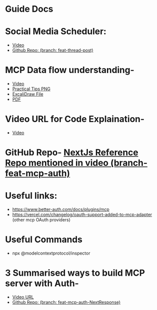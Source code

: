 # Guide Docs

# Social Media Scheduler:
- [Video]()
- [Github Repo: (branch: feat-thread-post)](https://github.com/proSamik/mcp-twitter-nextjs/tree/feat-thread-post)

# MCP Data flow understanding- 
- [Video](https://youtu.be/25vYICLt9bk)
- [Practical Tips PNG](./practical-tips.png)
- [ExcaliDraw File](./PracticalTips.excalidraw)
- [PDF](./practical-tips.pdf)

# Video URL for Code Explaination- 
- [Video](https://www.youtube.com/watch?v=VrW776GT-MQ)

# GitHub Repo- [NextJs Reference Repo mentioned in video (branch- feat-mcp-auth)](https://github.com/proSamik/mcp-twitter-nextjs/tree/feat-mcp-auth)

# Useful links:
- https://www.better-auth.com/docs/plugins/mcp
- https://vercel.com/changelog/oauth-support-added-to-mcp-adapter (other mcp OAuth providers)

# Useful Commands
- npx @modelcontextprotocol/inspector


# 3 Summarised ways to build MCP server with Auth-
- [Video URL](https://youtu.be/8cK7DV9TlFo)
- [Github Repo: (branch: feat-mcp-auth-NextResponse)](https://github.com/proSamik/mcp-twitter-nextjs/tree/feat-mcp-auth-NextResponse)


